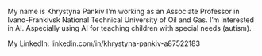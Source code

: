 My name is Khrystyna Pankiv
I'm working as an Associate Professor in Ivano-Frankivsk National Technical University of Oil and Gas.
I’m interested in AI. Aspecially using AI for teaching children with special needs (autism).


My LinkedIn:
linkedin.com/in/khrystyna-pankiv-a87522183
